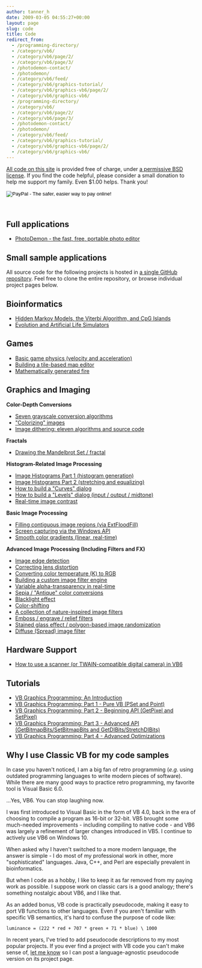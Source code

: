 ```yaml
---
author: tanner_h
date: 2009-03-05 04:55:27+00:00
layout: page
slug: code
title: Code
redirect_from:
  - /programming-directory/
  - /category/vb6/
  - /category/vb6/page/2/
  - /category/vb6/page/3/
  - /photodemon-contact/
  - /photodemon/
  - /category/vb6/feed/
  - /category/vb6/graphics-tutorial/
  - /category/vb6/graphics-vb6/page/2/
  - /category/vb6/graphics-vb6/
  - /programming-directory/
  - /category/vb6/
  - /category/vb6/page/2/
  - /category/vb6/page/3/
  - /photodemon-contact/
  - /photodemon/
  - /category/vb6/feed/
  - /category/vb6/graphics-tutorial/
  - /category/vb6/graphics-vb6/page/2/
  - /category/vb6/graphics-vb6/
---
```


[All code on this site](https://github.com/tannerhelland/vb6-code) is provided free of charge, under [a permissive BSD license](https://github.com/tannerhelland/vb6-code/blob/master/LICENSE.md).  If you find the code helpful, please consider a small donation to help me support my family.  Even $1.00 helps.  Thank you!

<form action="https://www.paypal.com/cgi-bin/webscr" method="post" target="_top">
<input type="hidden" name="cmd" value="_s-xclick">
<input type="hidden" name="hosted_button_id" value="44MDJMBLH88G6">
<input type="image" src="https://www.paypal.com/en_US/i/btn/btn_donateCC_LG.gif" border="0" name="submit" alt="PayPal - The safer, easier way to pay online!">
<img alt="" border="0" src="https://www.paypalobjects.com/en_US/i/scr/pixel.gif" width="1" height="1">
</form>
<br />

## Full applications
    
  * [PhotoDemon - the fast, free, portable photo editor](https://photodemon.org)

## Small sample applications

All source code for the following projects is hosted in [a single GitHub repository](https://github.com/tannerhelland/vb6-code).  Feel free to clone the entire repository, or browse individual project pages below.

## Bioinformatics

  * [Hidden Markov Models, the Viterbi Algorithm, and CpG Islands](2009/08/17/hidden-markov-models-viterbi-algorithm-cpg-islands)
  * [Evolution and Artificial Life Simulators](2009/12/21/artificial-life-simulator-vb6)

## Games

  * [Basic game physics (velocity and acceleration)](499/game-physics-demo/)    
  * [Building a tile-based map editor](328/tile-based-editor/)
  * [Mathematically generated fire](640/mathematical-fire-code-2/)

## Graphics and Imaging

**Color-Depth Conversions**
    
  * [Seven grayscale conversion algorithms](3643/grayscale-image-algorithm-vb6/)
  * ["Colorizing" images](3552/colorize-image-vb6/)
  * [Image dithering: eleven algorithms and source code](4660/dithering-eleven-algorithms-source-code/)

**Fractals**
    
  * [Drawing the Mandelbrot Set / fractal](1494/mandelbrot-vb6/)

**Histogram-Related Image Processing**
    
  * [Image Histograms Part 1 (histogram generation)](747/vb6-image-histograms-1/)
  * [Image Histograms Part 2 (stretching and equalizing)](810/vb6-image-histograms-2/)
  * [How to build a "Curves" dialog](336/image-curves-vb6/)
  * [How to build a "Levels" dialog (input / output / midtone)](341/image-levels-vb6/)
  * [Real-time image contrast](2008/06/19/image-contrast-vb6)

**Basic Image Processing**
    
  * [Filling contiguous image regions (via ExtFloodFill)](649/fill-image-regions/)
  * [Screen capturing via the Windows API](2008/06/19/screen-capture-vb6)
  * [Smooth color gradients (linear, real-time)](47/gradients-vb6/)

**Advanced Image Processing (Including Filters and FX)**
    
  * [Image edge detection](952/edge-detection-vb6/)
  * [Correcting lens distortion](4743/simple-algorithm-correcting-lens-distortion/)
  * [Converting color temperature (K) to RGB](4435/convert-temperature-rgb-algorithm-code/)
  * [Building a custom image filter engine](982/custom-image-filters-vb6/)
  * [Variable alpha-transparency in real-time](490/image-blending-transparency/)
  * [Sepia / "Antique" color conversions](1138/sepia-antique-effect-vb6/)
  * [Blacklight effect](381/blacklight-vb6/)
  * [Color-shifting](474/color-shifting/)
  * [A collection of nature-inspired image filters](1118/nature-inspired-image-effects-vb6/)
  * [Emboss / engrave / relief filters](2225/generating-emboss-engrave-relief-filters-vb6/)
  * [Stained glass effect / polygon-based image randomization](2306/stained-glass-image-effect/)
  * [Diffuse (Spread) image filter](3601/realtime-diffuse-spread-image-filter-vb6/)

## Hardware Support
    
  * [How to use a scanner (or TWAIN-compatible digital camera) in VB6](4043/scanner-vb6/)

## Tutorials
    
  * [VB Graphics Programming: An Introduction](2008/06/17/vb-graphics-programming-0)
  * [VB Graphics Programming: Part 1 - Pure VB (PSet and Point)](2008/06/17/vb-graphics-programming-1)
  * [VB Graphics Programming: Part 2 - Beginning API (GetPixel and SetPixel)](2008/06/17/vb-graphics-programming-2)
  * [VB Graphics Programming: Part 3 - Advanced API (GetBitmapBits/SetBitmapBits and GetDIBits/StretchDIBits)](2008/06/17/vb-graphics-programming-3)
  * [VB Graphics Programming: Part 4 - Advanced Optimizations](2008/06/17/vb-graphics-programming-4)

## Why I use Classic VB for my code samples

In case you haven't noticed, I am a big fan of retro programming (_e.g._ using outdated programming languages to write modern pieces of software). While there are many good ways to practice retro programming, my favorite tool is Visual Basic 6.0.

...Yes, VB6. You can stop laughing now.

I was first introduced to Visual Basic in the form of VB 4.0, back in the era of choosing to compile a program as 16-bit or 32-bit. VB5 brought some much-needed improvements - including compiling to native code - and VB6 was largely a refinement of larger changes introduced in VB5. I continue to actively use VB6 on Windows 10.

When asked why I haven't switched to a more modern language, the answer is simple - I do most of my professional work in other, more "sophisticated" languages.  Java, C++, and Perl are especially prevalent in bioinformatics. 

But when I code as a hobby, I like to keep it as far removed from my paying work as possible. I suppose work on classic cars is a good analogy; there's something nostalgic about VB6, and I like that.

As an added bonus, VB code is practically pseudocode, making it easy to port VB functions to other languages. Even if you aren't familiar with specific VB semantics, it's hard to confuse the purpose of code like:
    
`luminance = (222 * red + 707 * green + 71 * blue) \ 1000`

In recent years, I've tried to add pseudocode descriptions to my most popular projects.  If you ever find a project with VB code you can't make sense of, [let me know](contact/) so I can post a language-agnostic pseudocode version on its project page.